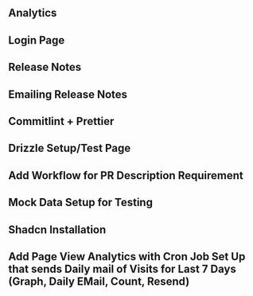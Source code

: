 ## Analytics

## Login Page

## Release Notes

## Emailing Release Notes

## Commitlint + Prettier

## Drizzle Setup/Test Page

## Add Workflow for PR Description Requirement

## Mock Data Setup for Testing

## Shadcn Installation

## Add Page View Analytics with Cron Job Set Up that sends Daily mail of Visits for Last 7 Days (Graph, Daily EMail, Count, Resend)
